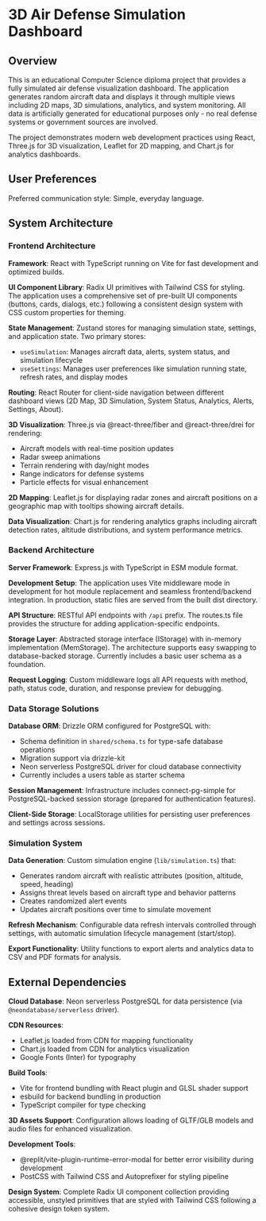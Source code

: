 # 3D Air Defense Simulation Dashboard

## Overview

This is an educational Computer Science diploma project that provides a fully simulated air defense visualization dashboard. The application generates random aircraft data and displays it through multiple views including 2D maps, 3D simulations, analytics, and system monitoring. All data is artificially generated for educational purposes only - no real defense systems or government sources are involved.

The project demonstrates modern web development practices using React, Three.js for 3D visualization, Leaflet for 2D mapping, and Chart.js for analytics dashboards.

## User Preferences

Preferred communication style: Simple, everyday language.

## System Architecture

### Frontend Architecture

**Framework**: React with TypeScript running on Vite for fast development and optimized builds.

**UI Component Library**: Radix UI primitives with Tailwind CSS for styling. The application uses a comprehensive set of pre-built UI components (buttons, cards, dialogs, etc.) following a consistent design system with CSS custom properties for theming.

**State Management**: Zustand stores for managing simulation state, settings, and application state. Two primary stores:
- `useSimulation`: Manages aircraft data, alerts, system status, and simulation lifecycle
- `useSettings`: Manages user preferences like simulation running state, refresh rates, and display modes

**Routing**: React Router for client-side navigation between different dashboard views (2D Map, 3D Simulation, System Status, Analytics, Alerts, Settings, About).

**3D Visualization**: Three.js via @react-three/fiber and @react-three/drei for rendering:
- Aircraft models with real-time position updates
- Radar sweep animations
- Terrain rendering with day/night modes
- Range indicators for defense systems
- Particle effects for visual enhancement

**2D Mapping**: Leaflet.js for displaying radar zones and aircraft positions on a geographic map with tooltips showing aircraft details.

**Data Visualization**: Chart.js for rendering analytics graphs including aircraft detection rates, altitude distributions, and system performance metrics.

### Backend Architecture

**Server Framework**: Express.js with TypeScript in ESM module format.

**Development Setup**: The application uses Vite middleware mode in development for hot module replacement and seamless frontend/backend integration. In production, static files are served from the built dist directory.

**API Structure**: RESTful API endpoints with `/api` prefix. The routes.ts file provides the structure for adding application-specific endpoints.

**Storage Layer**: Abstracted storage interface (IStorage) with in-memory implementation (MemStorage). The architecture supports easy swapping to database-backed storage. Currently includes a basic user schema as a foundation.

**Request Logging**: Custom middleware logs all API requests with method, path, status code, duration, and response preview for debugging.

### Data Storage Solutions

**Database ORM**: Drizzle ORM configured for PostgreSQL with:
- Schema definition in `shared/schema.ts` for type-safe database operations
- Migration support via drizzle-kit
- Neon serverless PostgreSQL driver for cloud database connectivity
- Currently includes a users table as starter schema

**Session Management**: Infrastructure includes connect-pg-simple for PostgreSQL-backed session storage (prepared for authentication features).

**Client-Side Storage**: LocalStorage utilities for persisting user preferences and settings across sessions.

### Simulation System

**Data Generation**: Custom simulation engine (`lib/simulation.ts`) that:
- Generates random aircraft with realistic attributes (position, altitude, speed, heading)
- Assigns threat levels based on aircraft type and behavior patterns
- Creates randomized alert events
- Updates aircraft positions over time to simulate movement

**Refresh Mechanism**: Configurable data refresh intervals controlled through settings, with automatic simulation lifecycle management (start/stop).

**Export Functionality**: Utility functions to export alerts and analytics data to CSV and PDF formats for analysis.

## External Dependencies

**Cloud Database**: Neon serverless PostgreSQL for data persistence (via `@neondatabase/serverless` driver).

**CDN Resources**: 
- Leaflet.js loaded from CDN for mapping functionality
- Chart.js loaded from CDN for analytics visualization
- Google Fonts (Inter) for typography

**Build Tools**:
- Vite for frontend bundling with React plugin and GLSL shader support
- esbuild for backend bundling in production
- TypeScript compiler for type checking

**3D Assets Support**: Configuration allows loading of GLTF/GLB models and audio files for enhanced visualization.

**Development Tools**:
- @replit/vite-plugin-runtime-error-modal for better error visibility during development
- PostCSS with Tailwind CSS and Autoprefixer for styling pipeline

**Design System**: Complete Radix UI component collection providing accessible, unstyled primitives that are styled with Tailwind CSS following a cohesive design token system.